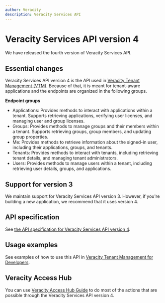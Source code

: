 ```yaml
--- 
author: Veracity 
description: Veracity Services API
---
```


# Veracity Services API version 4

We have released the fourth version of Veracity Services API.

## Essential changes
Veracity Services API version 4 is the API used in [Veracity Tenant Management (VTM)](https://developer.veracity.com/services/tenantmanagement). Because of that, it is meant for tenant-aware applications and the endpoints are organized in the following groups.

**Endpoint groups**
* Applications: Provides methods to interact with applications within a tenant. Supports retrieving applications, verifying user licenses, and managing user and group licenses.
* Groups: Provides methods to manage groups and their members within a tenant. Supports retrieving groups, group members, and updating group properties.
* Me: Provides methods to retrieve information about the signed-in user, including their applications, groups, and tenants.
* Tenants: Provides methods to interact with tenants, including retrieving tenant details, and managing tenant administrators.
* Users:  Provides methods to manage users within a tenant, including retrieving user details, groups, and applications.

## Support for version 3
We maintain support for Veracity Services API version 3. However, if you're building a new application, we recommend that it uses version 4.

## API specification
See [the API specification for Veracity Services API version 4](https://developer.veracity.com/docs/section/api-explorer/api-explorer).

## Usage examples
See examples of how to use this API in [Veracity Tenant Management for Developers](https://developer.veracity.com/docs/section/tenantmanagement/tenantmanagement).

## Veracity Access Hub
You can use [Veracity Access Hub Guide](https://developer.veracity.com/docs/section/customerservices/accesshub) to do most of the actions that are possible through the Veracity Services API version 4.
